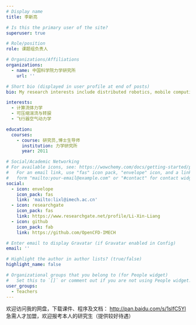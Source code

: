 ```yaml
---
# Display name
title: 李新亮

# Is this the primary user of the site?
superuser: true

# Role/position
role: 课题组负责人

# Organizations/Affiliations
organizations:
  - name: 中国科学院力学研究所
    url: ''

# Short bio (displayed in user profile at end of posts)
bio: My research interests include distributed robotics, mobile computing and programmable matter.

interests:
  - 计算流体力学
  - 可压缩湍流与转捩
  - 飞行器空气动力学

education:
  courses:
    - course: 研究员,博士生导师
      institution: 力学研究所
      year: 2011

# Social/Academic Networking
# For available icons, see: https://wowchemy.com/docs/getting-started/page-builder/#icons
#   For an email link, use "fas" icon pack, "envelope" icon, and a link in the
#   form "mailto:your-email@example.com" or "#contact" for contact widget.
social:
  - icon: envelope
    icon_pack: fas
    link: 'mailto:lixl@imech.ac.cn'
  - icon: researchgate
    icon_pack: fas
    link: https://www.researchgate.net/profile/Li-Xin-Liang
  - icon: github
    icon_pack: fab
    link: https://github.com/OpenCFD-IMECH

# Enter email to display Gravatar (if Gravatar enabled in Config)
email: ''

# Highlight the author in author lists? (true/false)
highlight_name: false

# Organizational groups that you belong to (for People widget)
#   Set this to `[]` or comment out if you are not using People widget.
user_groups:
  - Teachers
---
```


 欢迎访问我的网盘，下载课件、程序及文档： http://pan.baidu.com/s/1slfC5Yl
 急需人才加盟，欢迎报考本人的研究生（提供较好待遇）
